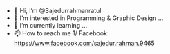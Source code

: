 - 👋 Hi, I’m @Sajedurrahmanratul
- 👀 I’m interested in Programming & Graphic Design  ...
- 🌱 I’m currently learning ...
- 📫 How to reach me 1/ Facebook: https://www.facebook.com/sajedur.rahman.9465


<!---
Sajedurrahmanratul/Sajedurrahmanratul is a ✨ special ✨ repository because its `README.md` (this file) appears on your GitHub profile.
You can click the Preview link to take a look at your changes.
--->
